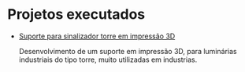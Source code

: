 # Projetos executados

* [Suporte para sinalizador torre em impressão 3D](/Holder-Light/holder-light.md) 

  Desenvolvimento de um suporte em impressão 3D, para luminárias industriais do tipo torre, muito utilizadas em industrias.
